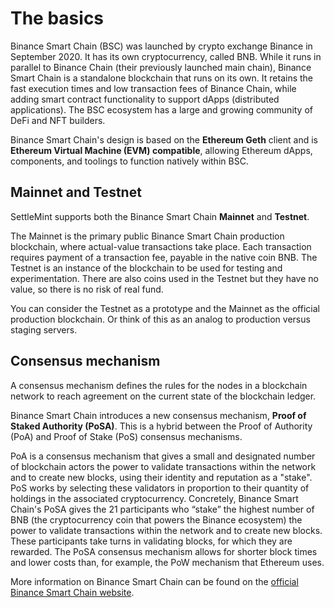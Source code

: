 # The basics

Binance Smart Chain (BSC) was launched by crypto exchange Binance in September 2020. It has its own cryptocurrency, called BNB. While it runs in parallel to Binance Chain (their previously launched main chain), Binance Smart Chain is a standalone blockchain that runs on its own. It retains the fast execution times and low transaction fees of Binance Chain, while adding smart contract functionality to support dApps (distributed applications). The BSC ecosystem has a large and growing community of DeFi and NFT builders.

Binance Smart Chain's design is based on the **Ethereum Geth** client and is **Ethereum Virtual Machine (EVM) compatible**, allowing Ethereum dApps, components, and toolings to function natively within BSC.

## Mainnet and Testnet

SettleMint supports both the Binance Smart Chain **Mainnet** and **Testnet**.

The Mainnet is the primary public Binance Smart Chain production blockchain, where actual-value transactions take place. Each transaction requires payment of a transaction fee, payable in the native coin BNB. The Testnet is an instance of the blockchain to be used for testing and experimentation. There are also coins used in the Testnet but they have no value, so there is no risk of real fund.

You can consider the Testnet as a prototype and the Mainnet as the official production blockchain. Or think of this as an analog to production versus staging servers.

## Consensus mechanism

A consensus mechanism defines the rules for the nodes in a blockchain network to reach agreement on the current state of the blockchain ledger.

Binance Smart Chain introduces a new consensus mechanism, **Proof of Staked Authority (PoSA)**. This is a hybrid between the Proof of Authority (PoA) and Proof of Stake (PoS) consensus mechanisms.

PoA is a consensus mechanism that gives a small and designated number of blockchain actors the power to validate transactions within the network and to create new blocks, using their identity and reputation as a "stake". PoS works by selecting these validators in proportion to their quantity of holdings in the associated cryptocurrency. Concretely, Binance Smart Chain's PoSA gives the 21 participants who “stake” the highest number of BNB (the cryptocurrency coin that powers the Binance ecosystem) the power to validate transactions within the network and to create new blocks. These participants take turns in validating blocks, for which they are rewarded. The PoSA consensus mechanism allows for shorter block times and lower costs than, for example, the PoW mechanism that Ethereum uses.

More information on Binance Smart Chain can be found on the [official Binance Smart Chain website](https://docs.binance.org/smart-chain/guides/bsc-intro.html).
